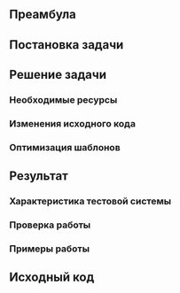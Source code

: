 ## Преамбула ##

## Постановка задачи ##

## Решение задачи ##

### Необходимые ресурсы ###

### Изменения исходного кода ###

### Оптимизация шаблонов ###

## Результат ##

### Характеристика тестовой системы ###

### Проверка работы ###

### Примеры работы ###

## Исходный код ##
